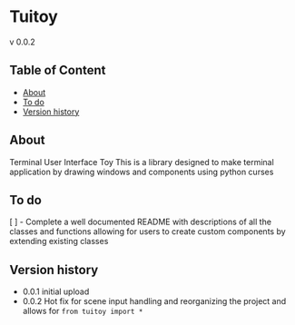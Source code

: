 # Tuitoy
v 0.0.2

## Table of Content
* [About](#about)
* [To do](#to-do)
* [Version history](#version-history)

## About

Terminal User Interface Toy
This is a library designed to make terminal application by drawing windows and components using python curses

## To do
[ ] - Complete a well documented README with descriptions of all the classes and functions allowing for users to create custom components by extending existing classes

## Version history
- 0.0.1 initial upload
- 0.0.2 Hot fix for scene input handling and reorganizing the project and allows for `from tuitoy import *`
